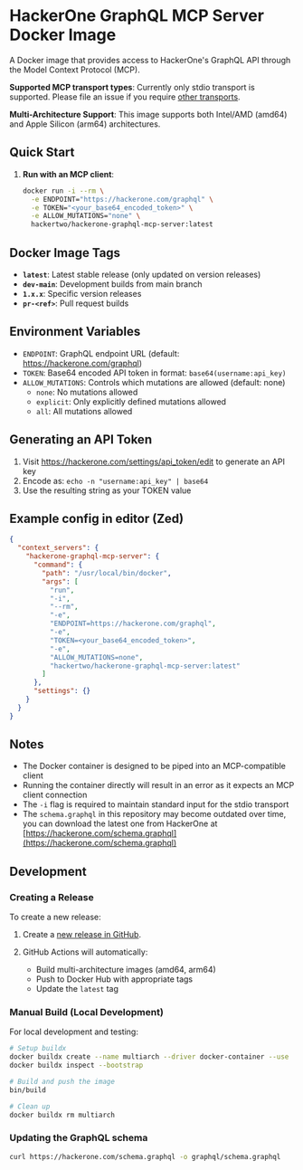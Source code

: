 # HackerOne GraphQL MCP Server Docker Image

A Docker image that provides access to HackerOne's GraphQL API through the Model Context Protocol (MCP).

**Supported MCP transport types**: Currently only stdio transport is supported. Please file an issue if you require [other transports](https://modelcontextprotocol.io/docs/concepts/transports#built-in-transport-types).

**Multi-Architecture Support**: This image supports both Intel/AMD (amd64) and Apple Silicon (arm64) architectures.

## Quick Start

1. **Run with an MCP client**:
   ```sh
   docker run -i --rm \
     -e ENDPOINT="https://hackerone.com/graphql" \
     -e TOKEN="<your_base64_encoded_token>" \
     -e ALLOW_MUTATIONS="none" \
     hackertwo/hackerone-graphql-mcp-server:latest
   ```

## Docker Image Tags

- **`latest`**: Latest stable release (only updated on version releases)
- **`dev-main`**: Development builds from main branch
- **`1.x.x`**: Specific version releases
- **`pr-<ref>`**: Pull request builds

## Environment Variables

- `ENDPOINT`: GraphQL endpoint URL (default: https://hackerone.com/graphql)
- `TOKEN`: Base64 encoded API token in format: `base64(username:api_key)`
- `ALLOW_MUTATIONS`: Controls which mutations are allowed (default: none)
  - `none`: No mutations allowed
  - `explicit`: Only explicitly defined mutations allowed
  - `all`: All mutations allowed

## Generating an API Token

1. Visit https://hackerone.com/settings/api_token/edit to generate an API key
2. Encode as: `echo -n "username:api_key" | base64`
3. Use the resulting string as your TOKEN value

## Example config in editor (Zed)
```json
{
  "context_servers": {
    "hackerone-graphql-mcp-server": {
      "command": {
        "path": "/usr/local/bin/docker",
        "args": [
          "run",
          "-i",
          "--rm",
          "-e",
          "ENDPOINT=https://hackerone.com/graphql",
          "-e",
          "TOKEN=<your_base64_encoded_token>",
          "-e",
          "ALLOW_MUTATIONS=none",
          "hackertwo/hackerone-graphql-mcp-server:latest"
        ]
      },
      "settings": {}
    }
  }
}
```

## Notes

- The Docker container is designed to be piped into an MCP-compatible client
- Running the container directly will result in an error as it expects an MCP client connection
- The `-i` flag is required to maintain standard input for the stdio transport
- The `schema.graphql` in this repository may become outdated over time, you can download the latest one from HackerOne at [https://hackerone.com/schema.graphql](https://hackerone.com/schema.graphql)

## Development

### Creating a Release

To create a new release:

1. Create a [new release in GitHub](https://github.com/Hacker0x01/hackerone-graphql-mcp-server/releases/new).

2. GitHub Actions will automatically:
   - Build multi-architecture images (amd64, arm64)
   - Push to Docker Hub with appropriate tags
   - Update the `latest` tag

### Manual Build (Local Development)

For local development and testing:

```sh
# Setup buildx
docker buildx create --name multiarch --driver docker-container --use
docker buildx inspect --bootstrap

# Build and push the image
bin/build

# Clean up
docker buildx rm multiarch
```

### Updating the GraphQL schema

```sh
curl https://hackerone.com/schema.graphql -o graphql/schema.graphql
```
